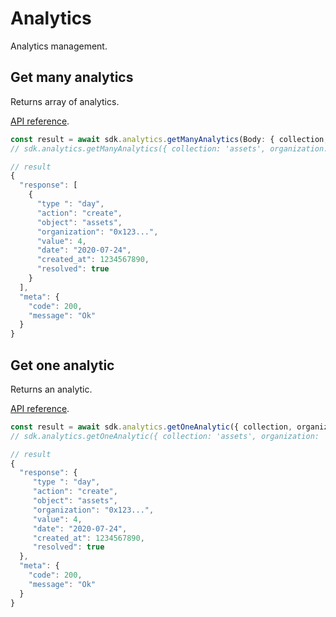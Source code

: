 # Analytics

<p class="description">Analytics management.</p>

## Get many analytics

Returns array of analytics.

[API reference](/api#tag/Analytics/paths/~1analytics/get).

```javascript
const result = await sdk.analytics.getManyAnalytics(Body: { collection, organization, type, date }, Options: { parse: boolean });
// sdk.analytics.getManyAnalytics({ collection: 'assets', organization: '0x123...', type: 'day', date: '2020-07-24' }, { parse: true });

// result
{
  "response": [
    {
      "type ": "day",
      "action": "create",
      "object": "assets",
      "organization": "0x123...",
      "value": 4,
      "date": "2020-07-24",
      "created_at": 1234567890,
      "resolved": true
    }
  ],
  "meta": {
    "code": 200,
    "message": "Ok"
  }
}
```

## Get one analytic

Returns an analytic.

[API reference](/api#tag/Analytics/paths/~1analytics~1analytic/get).

```javascript
const result = await sdk.analytics.getOneAnalytic({ collection, organization, type, date });
// sdk.analytics.getOneAnalytic({ collection: 'assets', organization: '0x123...', type: 'day', date: '2020-07-24' });

// result
{
  "response": {
     "type ": "day",
     "action": "create",
     "object": "assets",
     "organization": "0x123...",
     "value": 4,
     "date": "2020-07-24",
     "created_at": 1234567890,
     "resolved": true
  },
  "meta": {
    "code": 200,
    "message": "Ok"
  }
}
```
